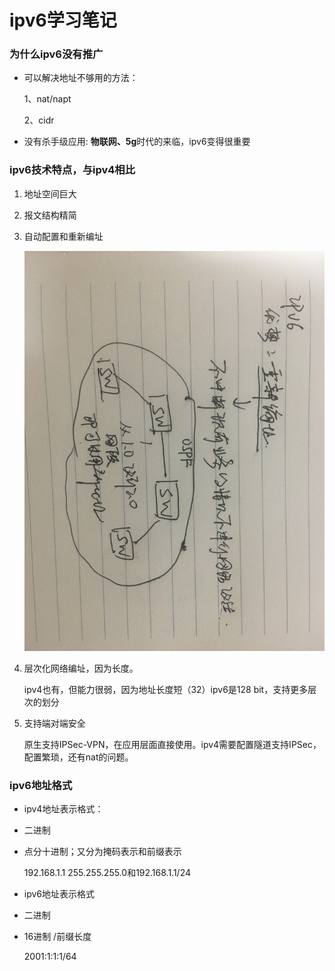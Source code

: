 # ipv6学习笔记

### 为什么ipv6没有推广

* 可以解决地址不够用的方法：

  1、nat/napt

  2、cidr

* 没有杀手级应用: **物联网、5g**时代的来临，ipv6变得很重要

### ipv6技术特点，与ipv4相比

1. 地址空间巨大
2. 报文结构精简
3. 自动配置和重新编址

   ![image-20200414220825247](.gitbook/assets/image-20200414220825247.jpg)

4. 层次化网络编址，因为长度。

   ipv4也有，但能力很弱，因为地址长度短（32）ipv6是128 bit，支持更多层次的划分

5. 支持端对端安全

   原生支持IPSec-VPN，在应用层面直接使用。ipv4需要配置隧道支持IPSec，配置繁琐，还有nat的问题。

### ipv6地址格式

* ipv4地址表示格式：
* 二进制
* 点分十进制；又分为掩码表示和前缀表示

  192.168.1.1 255.255.255.0和192.168.1.1/24

* ipv6地址表示格式
* 二进制
* 16进制 /前缀长度

  2001:1:1:1/64

